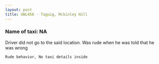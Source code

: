 ```yaml
---
layout: post
title: UWL456 - Taguig, Mckinley Hill
---
```


### Name of taxi: NA

Driver did not go to the said location. Was rude when he was told that he was wrong

```Rude behavior, No taxi details inside```
